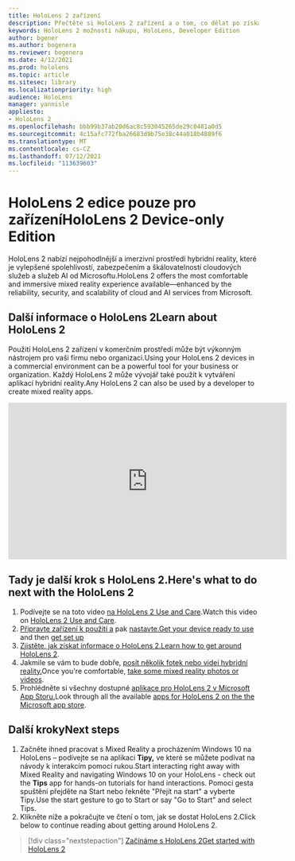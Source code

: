 ```yaml
---
title: HoloLens 2 zařízení
description: Přečtěte si HoloLens 2 zařízení a o tom, co dělat po získání vlastního zařízení.
keywords: HoloLens 2 možnosti nákupu, HoloLens, Developer Edition
author: bgener
ms.author: bogenera
ms.reviewer: bogenera
ms.date: 4/12/2021
ms.prod: hololens
ms.topic: article
ms.sitesec: library
ms.localizationpriority: high
audience: HoloLens
manager: yannisle
appliesto:
- HoloLens 2
ms.openlocfilehash: bbb99b37ab20d6ac8c593045265de29c0481a0d5
ms.sourcegitcommit: 4c15afc772fba26683d9b75e38c44a018b4889f6
ms.translationtype: MT
ms.contentlocale: cs-CZ
ms.lasthandoff: 07/12/2021
ms.locfileid: "113639603"
---
```

# <a name="hololens-2-device-only-edition"></a><span data-ttu-id="ba062-104">HoloLens 2 edice pouze pro zařízení</span><span class="sxs-lookup"><span data-stu-id="ba062-104">HoloLens 2 Device-only Edition</span></span>

<span data-ttu-id="ba062-105">HoloLens 2 nabízí nejpohodlnější a imerzivní prostředí hybridní reality, které je vylepšené spolehlivostí, zabezpečením a škálovatelností cloudových služeb a služeb AI od Microsoftu.</span><span class="sxs-lookup"><span data-stu-id="ba062-105">HoloLens 2 offers the most comfortable and immersive mixed reality experience available—enhanced by the reliability, security, and scalability of cloud and AI services from Microsoft.</span></span>

## <a name="learn-about-hololens-2"></a><span data-ttu-id="ba062-106">Další informace o HoloLens 2</span><span class="sxs-lookup"><span data-stu-id="ba062-106">Learn about HoloLens 2</span></span>
<span data-ttu-id="ba062-107">Použití HoloLens 2 zařízení v komerčním prostředí může být výkonným nástrojem pro vaši firmu nebo organizaci.</span><span class="sxs-lookup"><span data-stu-id="ba062-107">Using your HoloLens 2 devices in a commercial environment can be a powerful tool for your business or organization.</span></span> <span data-ttu-id="ba062-108">Každý HoloLens 2 může vývojář také použít k vytváření aplikací hybridní reality.</span><span class="sxs-lookup"><span data-stu-id="ba062-108">Any HoloLens 2 can also be used by a developer to create mixed reality apps.</span></span>

<iframe width="560" height="315" src="https://www.youtube.com/embed/XwOnHqiNAeU" frameborder="0" allow="accelerometer; autoplay; clipboard-write; encrypted-media; gyroscope; picture-in-picture" allowfullscreen></iframe>

## <a name="heres-what-to-do-next-with-the-hololens-2"></a><span data-ttu-id="ba062-109">Tady je další krok s HoloLens 2.</span><span class="sxs-lookup"><span data-stu-id="ba062-109">Here's what to do next with the HoloLens 2</span></span>

1. <span data-ttu-id="ba062-110">Podívejte se na toto video [na HoloLens 2 Use and Care](/hololens/hololens2-maintenance##HoloLens-2-Use-and-Care).</span><span class="sxs-lookup"><span data-stu-id="ba062-110">Watch this video on [HoloLens 2 Use and Care](/hololens/hololens2-maintenance##HoloLens-2-Use-and-Care).</span></span>
1. <span data-ttu-id="ba062-111">[Připravte zařízení k použití a](/hololens/hololens2-setup) pak [nastavte.](/hololens/hololens2-start)</span><span class="sxs-lookup"><span data-stu-id="ba062-111">[Get your device ready to use](/hololens/hololens2-setup) and then [get set up](/hololens/hololens2-start)</span></span>
1. <span data-ttu-id="ba062-112">[Zjistěte, jak získat informace o HoloLens 2.](/hololens/holographic-home)</span><span class="sxs-lookup"><span data-stu-id="ba062-112">[Learn how to get around HoloLens 2](/hololens/holographic-home).</span></span>
1. <span data-ttu-id="ba062-113">Jakmile se vám to bude dobře, [posít několik fotek nebo videí hybridní reality.](/hololens/holographic-photos-and-videos)</span><span class="sxs-lookup"><span data-stu-id="ba062-113">Once you're comfortable, [take some mixed reality photos or videos](/hololens/holographic-photos-and-videos).</span></span>
1. <span data-ttu-id="ba062-114">Prohlédněte si všechny dostupné [aplikace pro HoloLens 2 v Microsoft App Storu.](/hololens/holographic-store-apps)</span><span class="sxs-lookup"><span data-stu-id="ba062-114">Look through all the available [apps for HoloLens 2 on the the Microsoft app store](/hololens/holographic-store-apps).</span></span>

## <a name="next-steps"></a><span data-ttu-id="ba062-115">Další kroky</span><span class="sxs-lookup"><span data-stu-id="ba062-115">Next steps</span></span>

1. <span data-ttu-id="ba062-116">Začněte ihned pracovat s Mixed Reality a procházením Windows 10 na HoloLens – podívejte se na aplikaci **Tipy,** ve které se můžete podívat na návody k interakcím pomocí rukou.</span><span class="sxs-lookup"><span data-stu-id="ba062-116">Start interacting right away with Mixed Reality and navigating Windows 10 on your HoloLens - check out the **Tips** app for hands-on tutorials for hand interactions.</span></span> <span data-ttu-id="ba062-117">Pomocí gesta spuštění přejděte na Start nebo řekněte "Přejít na start" a vyberte Tipy.</span><span class="sxs-lookup"><span data-stu-id="ba062-117">Use the start gesture to go to Start or say "Go to Start" and select Tips.</span></span>
1. <span data-ttu-id="ba062-118">Klikněte níže a pokračujte ve čtení o tom, jak se dostat HoloLens 2.</span><span class="sxs-lookup"><span data-stu-id="ba062-118">Click below to continue reading about getting around HoloLens 2.</span></span>

> [!div class="nextstepaction"]
> [<span data-ttu-id="ba062-119">Začínáme s HoloLens 2</span><span class="sxs-lookup"><span data-stu-id="ba062-119">Get started with HoloLens 2</span></span>](hololens2-basic-usage.md)